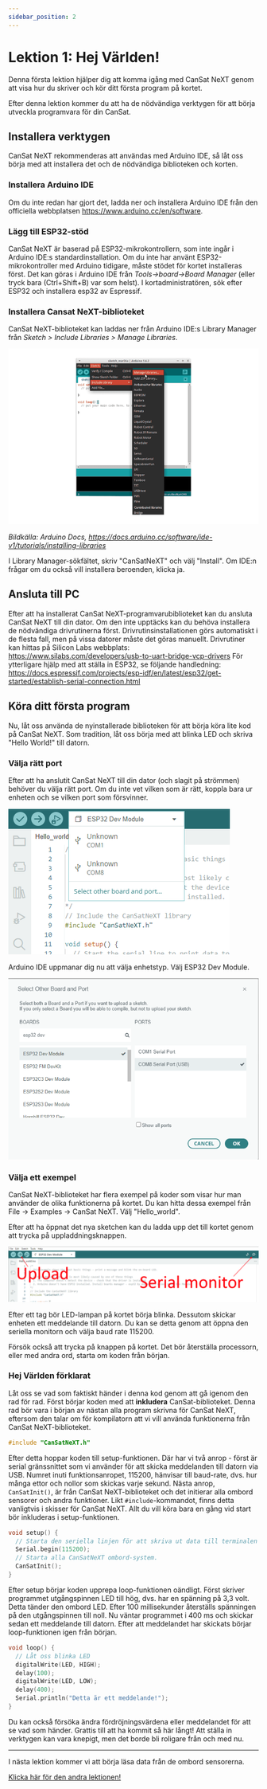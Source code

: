 ```yaml
---
sidebar_position: 2
---
```


# Lektion 1: Hej Världen!

Denna första lektion hjälper dig att komma igång med CanSat NeXT genom att visa hur du skriver och kör ditt första program på kortet.

Efter denna lektion kommer du att ha de nödvändiga verktygen för att börja utveckla programvara för din CanSat.

## Installera verktygen

CanSat NeXT rekommenderas att användas med Arduino IDE, så låt oss börja med att installera det och de nödvändiga biblioteken och korten.

### Installera Arduino IDE

Om du inte redan har gjort det, ladda ner och installera Arduino IDE från den officiella webbplatsen https://www.arduino.cc/en/software.

### Lägg till ESP32-stöd

CanSat NeXT är baserad på ESP32-mikrokontrollern, som inte ingår i Arduino IDE:s standardinstallation. Om du inte har använt ESP32-mikrokontroller med Arduino tidigare, måste stödet för kortet installeras först. Det kan göras i Arduino IDE från *Tools->board->Board Manager* (eller tryck bara (Ctrl+Shift+B) var som helst). I kortadministratören, sök efter ESP32 och installera esp32 av Espressif.

### Installera Cansat NeXT-biblioteket

CanSat NeXT-biblioteket kan laddas ner från Arduino IDE:s Library Manager från *Sketch > Include Libraries > Manage Libraries*.

![Lägga till nya bibliotek med Arduino IDE.](./../CanSat-software/img/LibraryManager_1.png)

*Bildkälla: Arduino Docs, https://docs.arduino.cc/software/ide-v1/tutorials/installing-libraries*

I Library Manager-sökfältet, skriv "CanSatNeXT" och välj "Install". Om IDE:n frågar om du också vill installera beroenden, klicka ja.

## Ansluta till PC

Efter att ha installerat CanSat NeXT-programvarubiblioteket kan du ansluta CanSat NeXT till din dator. Om den inte upptäcks kan du behöva installera de nödvändiga drivrutinerna först. Drivrutinsinstallationen görs automatiskt i de flesta fall, men på vissa datorer måste det göras manuellt. Drivrutiner kan hittas på Silicon Labs webbplats: https://www.silabs.com/developers/usb-to-uart-bridge-vcp-drivers
För ytterligare hjälp med att ställa in ESP32, se följande handledning: https://docs.espressif.com/projects/esp-idf/en/latest/esp32/get-started/establish-serial-connection.html

## Köra ditt första program

Nu, låt oss använda de nyinstallerade biblioteken för att börja köra lite kod på CanSat NeXT. Som tradition, låt oss börja med att blinka LED och skriva "Hello World!" till datorn.

### Välja rätt port

Efter att ha anslutit CanSat NeXT till din dator (och slagit på strömmen) behöver du välja rätt port. Om du inte vet vilken som är rätt, koppla bara ur enheten och se vilken port som försvinner.

![Välja rätt kort.](./img/selection.png)

Arduino IDE uppmanar dig nu att välja enhetstyp. Välj ESP32 Dev Module.

![Välja rätt korttyp.](./img/type.png)

### Välja ett exempel

CanSat NeXT-biblioteket har flera exempel på koder som visar hur man använder de olika funktionerna på kortet. Du kan hitta dessa exempel från File -> Examples -> CanSat NeXT. Välj "Hello_world".

Efter att ha öppnat det nya sketchen kan du ladda upp det till kortet genom att trycka på uppladdningsknappen.

![Ladda upp.](./img/upload.png)

Efter ett tag bör LED-lampan på kortet börja blinka. Dessutom skickar enheten ett meddelande till datorn. Du kan se detta genom att öppna den seriella monitorn och välja baud rate 115200.

Försök också att trycka på knappen på kortet. Det bör återställa processorn, eller med andra ord, starta om koden från början.

### Hej Världen förklarat

Låt oss se vad som faktiskt händer i denna kod genom att gå igenom den rad för rad. Först börjar koden med att **inkludera** CanSat-biblioteket. Denna rad bör vara i början av nästan alla program skrivna för CanSat NeXT, eftersom den talar om för kompilatorn att vi vill använda funktionerna från CanSat NeXT-biblioteket.

```Cpp title="Include CanSat NeXT"
#include "CanSatNeXT.h"
```
Efter detta hoppar koden till setup-funktionen. Där har vi två anrop - först är serial gränssnittet som vi använder för att skicka meddelanden till datorn via USB. Numret inuti funktionsanropet, 115200, hänvisar till baud-rate, dvs. hur många ettor och nollor som skickas varje sekund. Nästa anrop, `CanSatInit()`, är från CanSat NeXT-biblioteket och det initierar alla ombord sensorer och andra funktioner. Likt `#include`-kommandot, finns detta vanligtvis i skisser för CanSat NeXT. Allt du vill köra bara en gång vid start bör inkluderas i setup-funktionen.

```Cpp title="Setup"
void setup() {
  // Starta den seriella linjen för att skriva ut data till terminalen
  Serial.begin(115200);
  // Starta alla CanSatNeXT ombord-system.
  CanSatInit();
}
```

Efter setup börjar koden upprepa loop-funktionen oändligt. Först skriver programmet utgångspinnen LED till hög, dvs. har en spänning på 3,3 volt. Detta tänder den ombord LED. Efter 100 millisekunder återställs spänningen på den utgångspinnen till noll. Nu väntar programmet i 400 ms och skickar sedan ett meddelande till datorn. Efter att meddelandet har skickats börjar loop-funktionen igen från början.

```Cpp title="Loop"
void loop() {
  // Låt oss blinka LED
  digitalWrite(LED, HIGH);
  delay(100);
  digitalWrite(LED, LOW);
  delay(400);
  Serial.println("Detta är ett meddelande!");
}
```

Du kan också försöka ändra fördröjningsvärdena eller meddelandet för att se vad som händer. Grattis till att ha kommit så här långt! Att ställa in verktygen kan vara knepigt, men det borde bli roligare från och med nu.

---

I nästa lektion kommer vi att börja läsa data från de ombord sensorerna.

[Klicka här för den andra lektionen!](./lesson2)